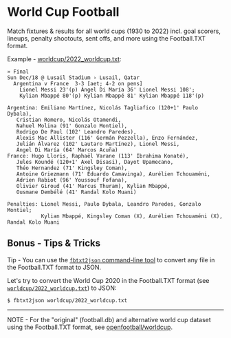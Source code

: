 # World Cup Football

Match fixtures & results for all world cups (1930 to 2022) 
incl. goal scorers, lineups, penalty shootouts, sent offs, and more
using the Football.TXT format.

Example - [worldcup/2022_worldcup.txt](worldcup/2022_worldcup.txt):


```
» Final
Sun Dec/18 @ Lusail Stadium › Lusail, Qatar
  Argentina v France  3-3 [aet; 4-2 on pens]
    Lionel Messi 23'(p) Ángel Di María 36' Lionel Messi 108';
    Kylian Mbappé 80'(p) Kylian Mbappé 81' Kylian Mbappé 118'(p)

Argentina: Emiliano Martínez, Nicolás Tagliafico (120+1' Paulo Dybala), 
   Cristian Romero, Nicolás Otamendi, 
   Nahuel Molina (91' Gonzalo Montiel), 
   Rodrigo De Paul (102' Leandro Paredes), 
   Alexis Mac Allister (116' Germán Pezzella), Enzo Fernández, 
   Julián Álvarez (102' Lautaro Martínez), Lionel Messi, 
   Ángel Di María (64' Marcos Acuña)
France: Hugo Lloris, Raphaël Varane (113' Ibrahima Konaté), 
   Jules Koundé (120+1' Axel Disasi), Dayot Upamecano, 
   Théo Hernandez (71' Kingsley Coman), 
   Antoine Griezmann (71' Eduardo Camavinga), Aurélien Tchouaméni, 
   Adrien Rabiot (96' Youssouf Fofana), 
   Olivier Giroud (41' Marcus Thuram), Kylian Mbappé, 
   Ousmane Dembélé (41' Randal Kolo Muani)

Penalties: Lionel Messi, Paulo Dybala, Leandro Paredes, Gonzalo Montiel;
           Kylian Mbappé, Kingsley Coman (X), Aurélien Tchouaméni (X), Randal Kolo Muani
```



## Bonus - Tips & Tricks

Tip - You can use the [`fbtxt2json` command-line tool](https://github.com/sportdb/footty/tree/master/fbtxt2json) to convert any file in the Football.TXT format to JSON. 

Let's try to convert the World Cup 2020
in the Football.TXT format (see [`worldcup/2022_worldcup.txt`](https://github.com/openfootball/worldcup.more/blob/master/worldcup/2022_worldcup.txt)) to JSON:

```
$ fbtxt2json worldcup/2022_worldcup.txt 
```








---

NOTE - For the "original" (football.db) and alternative world cup dataset
using the Football.TXT format, 
see [openfootball/worldcup](https://github.com/openfootball/worldcup).



